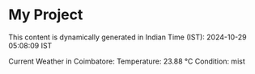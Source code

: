 # My Project

This content is dynamically generated in Indian Time (IST): 2024-10-29 05:08:09 IST


Current Weather in Coimbatore:
Temperature: 23.88 °C
Condition: mist
